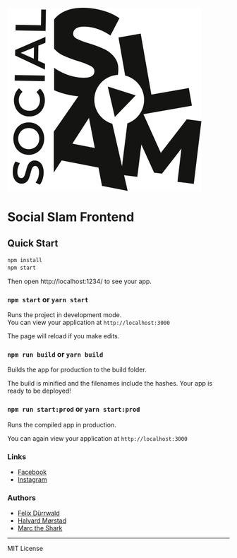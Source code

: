 ![repo-banner](./src/assets/images/logo.svg)

# Social Slam Frontend

## Quick Start

```bash
npm install
npm start
```

Then open http://localhost:1234/ to see your app. 

### `npm start` or `yarn start`

Runs the project in development mode.  
You can view your application at `http://localhost:3000`

The page will reload if you make edits.

### `npm run build` or `yarn build`

Builds the app for production to the build folder.

The build is minified and the filenames include the hashes.
Your app is ready to be deployed!

### `npm run start:prod` or `yarn start:prod`

Runs the compiled app in production.

You can again view your application at `http://localhost:3000`

### Links

* [Facebook]()
* [Instagram]()

### Authors

* [Felix Dürrwald](https://github.com/mplabs)
* [Halvard Mørstad](https://github.com/halvardssm)
* [Marc the Shark](https://github.com/Tschakabaka)

---

MIT License
